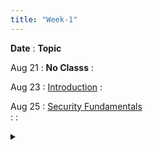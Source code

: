 ```yaml
---
title: "Week-1"
---
```


**Date**
  : **Topic**

Aug 21
: **No Classs**
  : [](#)

Aug 23
: [Introduction](https://purdue.brightspace.com/d2l/le/content/832199/viewContent/14058416/View) 
  : 

Aug 25
: [Security Fundamentals](https://purdue.brightspace.com/d2l/le/content/832199/viewContent/14079303/View)  
  : 
  : <details title="recommended readings" class="my"><summary><i class="icon fas fa-book-reader "></i></summary><span class="fs-2">Read: This World of Ours by James Mickens
Watch: USENIX Security 2018 Keynote by James Mickens</span></details>


